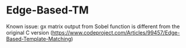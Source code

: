 # Edge-Based-TM
Known issue:
gx matrix output from Sobel function is different from the original C version (https://www.codeproject.com/Articles/99457/Edge-Based-Template-Matching)
